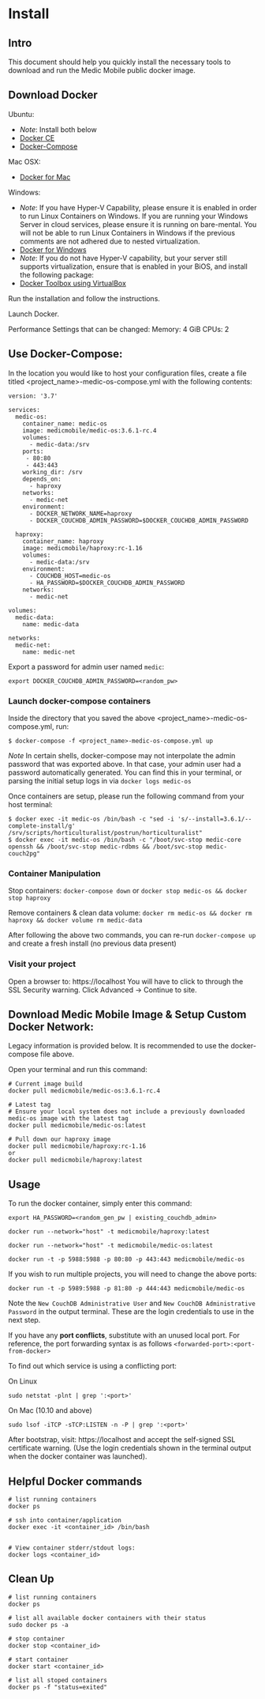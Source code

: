 # Install

## Intro

This document should help you quickly install the necessary tools to download and run the Medic Mobile public docker image.

## Download Docker

Ubuntu: 
- *Note*: Install both below
- [Docker CE](https://docs.docker.com/install/linux/docker-ce/ubuntu/)
- [Docker-Compose](https://docs.docker.com/compose/install/)

Mac OSX:
- [Docker for Mac](https://download.docker.com/mac/stable/Docker.dmg)

Windows:
- *Note*: If you have Hyper-V Capability, please ensure it is enabled in order to run Linux Containers on Windows. If you are running your Windows Server in cloud services, please ensure it is running on bare-mental. You will not be able to run Linux Containers in Windows if the previous comments are not adhered due to nested virtualization. 
- [Docker for Windows](https://download.docker.com/win/stable/Docker%20for%20Windows%20Installer.exe)
- *Note*: If you do not have Hyper-V capability, but your server still supports virtualization, ensure that is enabled in your BiOS, and install the following package:
- [Docker Toolbox using VirtualBox](https://github.com/docker/toolbox/releases)

Run the installation and follow the instructions.

Launch Docker. 

Performance Settings that can be changed:
Memory: 4 GiB
CPUs: 2

## Use Docker-Compose:

In the location you would like to host your configuration files, create a file titled <project_name>-medic-os-compose.yml with the following contents:

```
version: '3.7'

services:
  medic-os:
    container_name: medic-os
    image: medicmobile/medic-os:3.6.1-rc.4
    volumes:
      - medic-data:/srv
    ports:
     - 80:80
     - 443:443
    working_dir: /srv
    depends_on:
      - haproxy
    networks:
      - medic-net
    environment:
      - DOCKER_NETWORK_NAME=haproxy
      - DOCKER_COUCHDB_ADMIN_PASSWORD=$DOCKER_COUCHDB_ADMIN_PASSWORD

  haproxy:
    container_name: haproxy
    image: medicmobile/haproxy:rc-1.16
    volumes:
      - medic-data:/srv    
    environment:
      - COUCHDB_HOST=medic-os
      - HA_PASSWORD=$DOCKER_COUCHDB_ADMIN_PASSWORD
    networks:
      - medic-net

volumes:
  medic-data:
    name: medic-data

networks:
  medic-net:
    name: medic-net
```

Export a password for admin user named `medic`:
```
export DOCKER_COUCHDB_ADMIN_PASSWORD=<random_pw>
```

### Launch docker-compose containers

Inside the directory that you saved the above <project_name>-medic-os-compose.yml, run:
```
$ docker-compose -f <project_name>-medic-os-compose.yml up
```
*Note* In certain shells, docker-compose may not interpolate the admin password that was exported above. In that case, your admin user had a password automatically generated. You can find this in your terminal, or parsing the initial setup logs in via `docker logs medic-os`

Once containers are setup, please run the following command from your host terminal:
```
$ docker exec -it medic-os /bin/bash -c "sed -i 's/--install=3.6.1/--complete-install/g' /srv/scripts/horticulturalist/postrun/horticulturalist"
$ docker exec -it medic-os /bin/bash -c "/boot/svc-stop medic-core openssh && /boot/svc-stop medic-rdbms && /boot/svc-stop medic-couch2pg"
```

### Container Manipulation

Stop containers:
`docker-compose down` or `docker stop medic-os && docker stop haproxy`

Remove containers & clean data volume:
`docker rm medic-os && docker rm haproxy && docker volume rm medic-data`

After following the above two commands, you can re-run `docker-compose up` and create a fresh install (no previous data present)

### Visit your project

Open a browser to: https://localhost
You will have to click to through the SSL Security warning. Click Advanced -> Continue to site.


## Download Medic Mobile Image & Setup Custom Docker Network:

Legacy information is provided below. It is recommended to use the docker-compose file above.

Open your terminal and run this command:

```
# Current image build
docker pull medicmobile/medic-os:3.6.1-rc.4

# Latest tag
# Ensure your local system does not include a previously downloaded medic-os image with the latest tag
docker pull medicmobile/medic-os:latest

# Pull down our haproxy image
docker pull medicmobile/haproxy:rc-1.16
or
docker pull medicmobile/haproxy:latest
```

## Usage

To run the docker container, simply enter this command:

```
export HA_PASSWORD=<random_gen_pw | existing_couchdb_admin>

docker run --network="host" -t medicmobile/haproxy:latest

docker run --network="host" -t medicmobile/medic-os:latest 
```

```
docker run -t -p 5988:5988 -p 80:80 -p 443:443 medicmobile/medic-os
```

If you wish to run multiple projects, you will need to change the above ports:

```
docker run -t -p 5989:5988 -p 81:80 -p 444:443 medicmobile/medic-os
```

Note the `New CouchDB Administrative User` and `New CouchDB Administrative Password` in the output terminal. These are the login credentials to use in the next step.


If you have any **port conflicts**, substitute with an unused local port. For reference, the port forwarding syntax is as follows `<forwarded-port>:<port-from-docker>`

To find out which service is using a conflicting port:

On Linux
```
sudo netstat -plnt | grep ':<port>'
```

On Mac (10.10 and above)
```
sudo lsof -iTCP -sTCP:LISTEN -n -P | grep ':<port>'
```

After bootstrap, visit: https://localhost and accept the self-signed SSL certificate warning.
(Use the login credentials shown in the terminal output when the docker container was launched).
## Helpful Docker commands

```
# list running containers
docker ps

# ssh into container/application
docker exec -it <container_id> /bin/bash


# View container stderr/stdout logs:
docker logs <container_id>
```

## Clean Up

```
# list running containers
docker ps

# list all available docker containers with their status
sudo docker ps -a

# stop container
docker stop <container_id>

# start container
docker start <container_id>

# list all stoped containers 
docker ps -f "status=exited"

```
